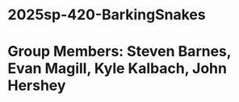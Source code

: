 # 2025sp-420-BarkingSnakes 
# Group Members: Steven Barnes, Evan Magill, Kyle Kalbach, John Hershey
